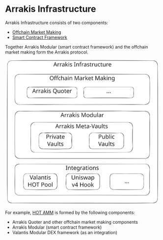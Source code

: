 # Arrakis Infrastructure

Arrakis Infrastructure consists of two components:
- [Offchain Market Making](/src/text/introduction/arrakisInfra/offchainMarketMaking.md)
- [Smart Contract Framework](/src/text/introduction/arrakisInfra/smartContractFramework.md)

Together Arrakis Modular (smart contract framework) and the offchain market making form the Arrakis protocol.

<p align="center">
<img src="../../../img/arrakis-infra-overview.svg" alt="arrakis-modular" width="500"/>
</p>

For example, [HOT AMM](/src/text/hotAMM/overview.md) is formed by the following components:
- Arrakis Quoter and other offchain market making components
- Arrakis Modular (smart contract framework)
- Valantis Modular DEX framework (as an integration)
